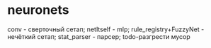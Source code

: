 # neuronets
conv - сверточный сетап;
netItself - mlp;
rule_registry+FuzzyNet - нечёткий сетап;
stat_parser - парсер;
todo-разгрести мусор